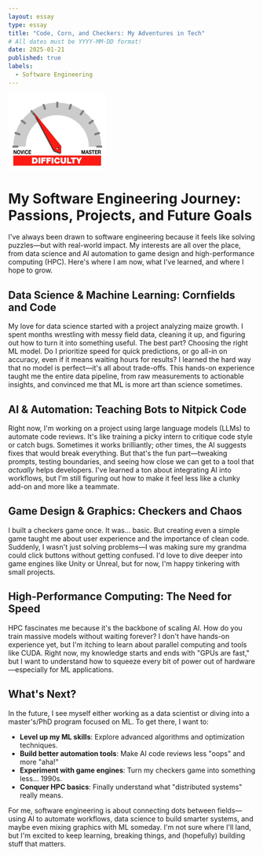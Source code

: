 ```yaml
---
layout: essay
type: essay
title: "Code, Corn, and Checkers: My Adventures in Tech"
# All dates must be YYYY-MM-DD format!
date: 2025-01-21
published: true
labels:
  - Software Engineering
---
```


<img width="200px" class="rounded float-start pe-4" src="../img/difficulty/degree_difficulty.jpg">

# My Software Engineering Journey: Passions, Projects, and Future Goals

I've always been drawn to software engineering because it feels like solving puzzles—but with real-world impact. 
My interests are all over the place, from data science and AI automation to game design and high-performance computing (HPC). 
Here's where I am now, what I've learned, and where I hope to grow.

## Data Science & Machine Learning: Cornfields and Code

My love for data science started with a project analyzing maize growth. 
I spent months wrestling with messy field data, cleaning it up, and figuring out how to turn it into something useful. 
The best part? Choosing the right ML model. Do I prioritize speed for quick predictions, or go all-in on accuracy, even if it means waiting hours for results? 
I learned the hard way that no model is perfect—it's all about trade-offs. This hands-on experience taught me the entire data pipeline, from raw measurements to actionable insights, 
and convinced me that ML is more art than science sometimes.

## AI & Automation: Teaching Bots to Nitpick Code

Right now, I'm working on a project using large language models (LLMs) to automate code reviews. It's like training a picky intern to critique code style or catch bugs. 
Sometimes it works brilliantly; other times, the AI suggests fixes that would break everything. But that's the fun part—tweaking prompts, testing boundaries, 
and seeing how close we can get to a tool that *actually* helps developers. I've learned a ton about integrating AI into workflows, 
but I'm still figuring out how to make it feel less like a clunky add-on and more like a teammate.

## Game Design & Graphics: Checkers and Chaos

I built a checkers game once. It was... basic. But creating even a simple game taught me about user experience and the importance of clean code. 
Suddenly, I wasn't just solving problems—I was making sure my grandma could click buttons without getting confused. 
I'd love to dive deeper into game engines like Unity or Unreal, but for now, I'm happy tinkering with small projects.

## High-Performance Computing: The Need for Speed

HPC fascinates me because it's the backbone of scaling AI. How do you train massive models without waiting forever? 
I don't have hands-on experience yet, but I'm itching to learn about parallel computing and tools like CUDA. 
Right now, my knowledge starts and ends with "GPUs are fast," but I want to understand how to squeeze every bit of power out of hardware—especially for ML applications.

## What's Next?

In the future, I see myself either working as a data scientist or diving into a master's/PhD program focused on ML. To get there, I want to:

* **Level up my ML skills**: Explore advanced algorithms and optimization techniques.
* **Build better automation tools**: Make AI code reviews less "oops" and more "aha!"
* **Experiment with game engines**: Turn my checkers game into something less... 1990s.
* **Conquer HPC basics**: Finally understand what "distributed systems" really means.

For me, software engineering is about connecting dots between fields—using AI to automate workflows, data science to build smarter systems, 
and maybe even mixing graphics with ML someday. I'm not sure where I'll land, but I'm excited to keep learning, breaking things, and (hopefully) building stuff that matters.
